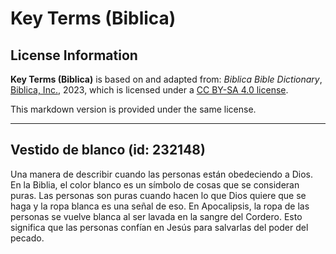 # Key Terms (Biblica)

## License Information

**Key Terms (Biblica)** is based on and adapted from: _Biblica Bible Dictionary_, [Biblica, Inc.](https://www.biblica.com/), 2023, which is licensed under a [CC BY-SA 4.0 license](https://creativecommons.org/licenses/by-sa/4.0/legalcode.en).

This markdown version is provided under the same license.



--------------------------------

## Vestido de blanco (id: 232148)

Una manera de describir cuando las personas están obedeciendo a Dios. En la Biblia, el color blanco es un símbolo de cosas que se consideran puras. Las personas son puras cuando hacen lo que Dios quiere que se haga y la ropa blanca es una señal de eso. En Apocalipsis, la ropa de las personas se vuelve blanca al ser lavada en la sangre del Cordero. Esto significa que las personas confían en Jesús para salvarlas del poder del pecado.


